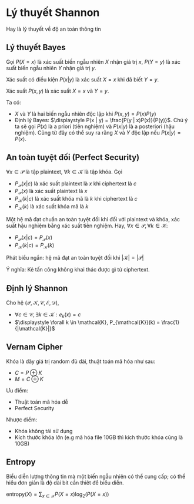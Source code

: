 # Lý thuyết Shannon

Hay là lý thuyết về độ an toàn thông tin

## Lý thuyết Bayes

Gọi $P(X = x)$ là xác suất biến ngẫu nhiên $X$ nhận giá trị $x$, $P(Y = y)$ là xác suất biến ngẫu nhiên $Y$ nhận giá trị $y$.

Xác suất có điều kiện <span>$P(x | y)$</span> là xác suất $X = x$ khi đã biết $Y = y$.

Xác suất $P(x, y)$ là xác suất $X = x$ và $Y = y$.

Ta có:
- $X$ và $Y$ là hai biến ngẫu nhiên độc lập khi $P(x, y) = P(x)P(y)$
- Định lý Bayes: <span>$\displaystyle P(x | y) = \frac{P(y | x)P(x)}{P(y)}$</span>. Chú ý ta sẽ gọi $P(x)$ là a priori (tiên nghiệm) và <span>$P(x | y)$</span> là a posteriori (hậu nghiệm). Cũng từ đây có thể suy ra rằng $X$ và $Y$ độc lập nếu <span>$P(x | y) = P(x)$</span>.

## An toàn tuyệt đối (Perfect Security)
$\forall x \in \mathcal{P}$ là tập plaintext, $\forall k \in \mathcal{K}$ là tập khóa. Gọi 
- <span>$P_{\mathcal{P}}(x | c)$</span> là xác suất plaintext là $x$ khi ciphertext là $c$
- $P_{\mathcal{P}}(x)$ là xác suất plaintext là $x$
- <span>$P_{\mathcal{K}}(k | c)$</span> là xác suất khóa mã là $k$ khi ciphertext là $c$
- $P_{\mathcal{K}}(k)$ là xác suất khóa mã là $k$


Một hệ mã đạt chuẩn an toàn tuyệt đối khi đối với plaintext và khóa, xác suất hậu nghiệm bằng xác suất tiên nghiệm. Hay,
$\forall x \in \mathcal{P}, \forall k \in \mathcal{K}$:
- <span>$P_{\mathcal{P}}(x | c) = P_{\mathcal{P}}(x)$</span>
- <span>$P_{\mathcal{K}}(k | c) = P_{\mathcal{K}}(k)$</span>

Phát biểu ngắn: hệ mã đạt an toàn tuyệt đối khi <span>$|\mathcal{K}| = |\mathcal{P}|$</span>

Ý nghĩa: Kẻ tấn công không khai thác được gì từ ciphertext. 

## Định lý Shannon

Cho hệ $(\mathcal{P}, \mathcal{K}, \mathcal{C}, \mathcal{E}, \mathcal{D})$,
- $\forall c \in \mathcal{C}, \exists k \in \mathcal{K}: e_k(x) = c$
- <span>$\displaystyle \forall k \in \mathcal{K}, P_{\mathcal{K}}(k) = \frac{1}{|\mathcal{K}|}$</span>

## Vernam Cipher
Khóa là dãy giá trị random đủ dài, thuật toán mã hóa như sau:
- $C = P \oplus K$
- $M = C \oplus K$

Ưu điểm:
- Thuật toán mã hóa dễ
- Perfect Security

Nhược điểm:
- Khóa không tái sử dụng
- Kích thước khóa lớn (e.g mã hóa file 10GB thì kích thước khóa cũng là 10GB)

## Entropy
Biểu diễn lượng thông tin mà một biến ngẫu nhiên có thể cung cấp; có thể hiểu đơn giản là độ dài bit cần thiêt để biểu diễn.

$\displaystyle \text{entropy}(X) = \sum_{x \in \mathcal{X}} P(X = x)\log_2(P(X = x))$

